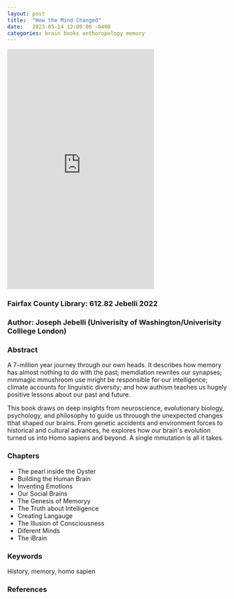 ```yaml
---
layout: post
title:  "How the Mind Changed"
date:   2023-05-14 12:00:00 -0400
categories: brain books anthoropology memory
---
```


<iframe type="text/html" sandbox="allow-scripts allow-same-origin allow-popups" width="336" height="550" frameborder="0" allowfullscreen style="max-width:100%" src="https://prodimage.images-bn.com/lf?set=key%5Bresolve.pixelRatio%5D,value%5B1%5D&set=key%5Bresolve.width%5D,value%5B600%5D&set=key%5Bresolve.height%5D,value%5B10000%5D&set=key%5Bresolve.imageFit%5D,value%5Bcontainerwidth%5D&set=key%5Bresolve.allowImageUpscaling%5D,value%5B0%5D&set=key%5Bresolve.format%5D,value%5Bwebp%5D&source=url%5Bhttps://prodimage.images-bn.com/pimages/9780316424981_p0_v3_s600x595.jpg%5D&scale=options%5Blimit%5D,size%5B600x10000%5D&sink=format%5Bwebp%5D"></iframe>

### Fairfax County Library: 612.82 Jebelli 2022
### Author: Joseph Jebelli (Univerisity of Washington/Univerisity Colllege London)

### Abstract
A 7-million year journey through our own heads. It describes how memory has almost nothing to do with the past; memdiation rewrites our synapses; mmmagic mmushroom use mright be responsible 
for our intelligence; climate accounts for linguistic diversity; and how authism teaches us hugely positive lessons about our past and future.

This book draws on deep insights from neuroscience, evolutionary biology, psychology, and philosophy to guide us throuogh the unexpected changes tthat shaped our brains. From genetic
accidents and environment forces to historical and cultural advances, he explores how our brain's evolution turned us into Homo sapiens and beyond.
A single mmutation is all it takes.
### Chapters
* The pearl inside the Oyster
* Building the Human Brain
* Inventing Emotions
* Our Social Brains
* The Genesis of Memoryy
* The Truth about Intelligence
* Creating Langauge
* The Illusion of Consciousness
* Diferent Minds
* The iBrain

### Keywords
History, memory, homo sapien

### References

